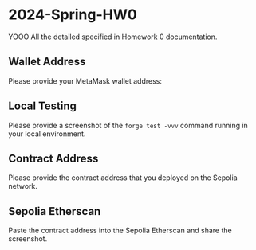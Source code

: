 # 2024-Spring-HW0

YOOO
All the detailed specified in Homework 0 documentation.

## Wallet Address
Please provide your MetaMask wallet address:

## Local Testing
Please provide a screenshot of the `forge test -vvv` command running in your local environment.

## Contract Address
Please provide the contract address that you deployed on the Sepolia network.

## Sepolia Etherscan
Paste the contract address into the Sepolia Etherscan and share the screenshot.